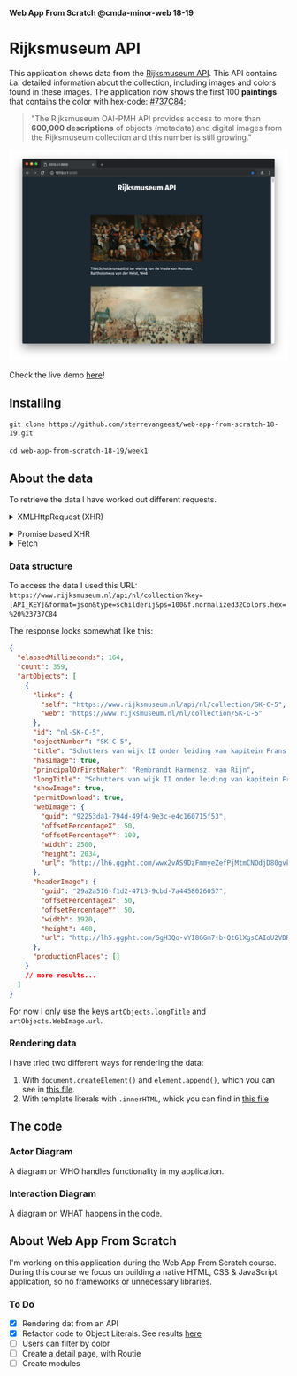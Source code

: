**Web App From Scratch @cmda-minor-web 18-19**

# Rijksmuseum API

This application shows data from the [Rijksmuseum API](https://rijksmuseum.github.io/). This API contains i.a. detailed information about the collection, including images and colors found in these images. The application now shows the first 100 **paintings** that contains the color with hex-code: [#737C84](https://www.google.com/search?q=%23737C84&oq=%23737C84&aqs=chrome..69i57.4556j0j7&sourceid=chrome&ie=UTF-8);

> "The Rijksmuseum OAI-PMH API provides access to more than **600,000 descriptions** of objects (metadata) and digital images from the Rijksmuseum collection and this number is still growing."

![screenshot](screenshot.png)

Check the live demo [here](https://sterrevangeest.github.io/web-app-from-scratch-18-19/week1/)!

<!-- ## Leerdoelen

- _Je kan structuur aanbrengen in je code door patterns toe te passen. Je kan de keuze voor de gekozen patterns beargumenteren_
- _Je kan data ophalen, manipuleren en dynamisch omzetten naar html elementen mbv templating._
- _Je begrijpt hoe je middels asynchrone code met een externe API kan werken._
- _Je begrijpt hoe je states in je applicaties kan managen en stelt de gebruiker op de hoogte van states waar nodig._ -->
<!--
[Rubric](https://docs.google.com/spreadsheets/d/e/2PACX-1vTjZGWGPC_RMvTMry8YW5XOM79GEIdgS7I5JlOe6OeeOUdmv7ok1s9jQhzojNE4AsyzgL-jJCbRj1LN/pubhtml?gid=0&single=true) -->

## Installing

```
git clone https://github.com/sterrevangeest/web-app-from-scratch-18-19.git

cd web-app-from-scratch-18-19/week1
```

## About the data

To retrieve the data I have worked out different requests.

<details>
  <summary> XMLHttpRequest (XHR)</summary>

With an `XMLHttpRequest` you can retrieve any type of data from a URL (without having to do a full page refresh). You can see how I created this request [here](https://github.com/sterrevangeest/web-app-from-scratch-18-19/blob/master/week1/public/js/xml.js).

Source: [MDN](https://developer.mozilla.org/en-US/docs/Web/API/XMLHttpRequest/Using_XMLHttpRequest) </details>

<details> <summary>Promise based XHR</summary>

When working with APIs, promises help avoid deeply nested callbacks, aka "Callback Hell". Promises allow you to chain methods together using `.then()`. You can see how I created an Promise based request [here](https://github.com/sterrevangeest/web-app-from-scratch-18-19/blob/master/week1/public/js/xmlPromise.js).

</details>

<details> <summary>Fetch
</summary>
 </details>

### Data structure

To access the data I used this URL: `https://www.rijksmuseum.nl/api/nl/collection?key=[API_KEY]&format=json&type=schilderij&ps=100&f.normalized32Colors.hex=%20%23737C84`

The response looks somewhat like this:

```json
{
  "elapsedMilliseconds": 164,
  "count": 359,
  "artObjects": [
    {
      "links": {
        "self": "https://www.rijksmuseum.nl/api/nl/collection/SK-C-5",
        "web": "https://www.rijksmuseum.nl/nl/collection/SK-C-5"
      },
      "id": "nl-SK-C-5",
      "objectNumber": "SK-C-5",
      "title": "Schutters van wijk II onder leiding van kapitein Frans Banninck Cocq, bekend als de ‘Nachtwacht’",
      "hasImage": true,
      "principalOrFirstMaker": "Rembrandt Harmensz. van Rijn",
      "longTitle": "Schutters van wijk II onder leiding van kapitein Frans Banninck Cocq, bekend als de ‘Nachtwacht’, Rembrandt Harmensz. van Rijn, 1642",
      "showImage": true,
      "permitDownload": true,
      "webImage": {
        "guid": "92253da1-794d-49f4-9e3c-e4c160715f53",
        "offsetPercentageX": 50,
        "offsetPercentageY": 100,
        "width": 2500,
        "height": 2034,
        "url": "http://lh6.ggpht.com/wwx2vAS9DzFmmyeZefPjMtmCNOdjD80gvkXJcylloy40SiZOhdLHVddEZLBHtymHu53TcvqJLYZfZF7M-uvoMmG_wSI=s0"
      },
      "headerImage": {
        "guid": "29a2a516-f1d2-4713-9cbd-7a4458026057",
        "offsetPercentageX": 50,
        "offsetPercentageY": 50,
        "width": 1920,
        "height": 460,
        "url": "http://lh5.ggpht.com/SgH3Qo-vYI8GGm7-b-Qt6lXgsCAIoU2VDRwO5LYSBVNhhbZCetcvc88ZPi518MTy0MHDrna4X4ZC1ymxVJVpzps8gqw=s0"
      },
      "productionPlaces": []
    }
    // more results...
  ]
}
```

For now I only use the keys `artObjects.longTitle` and `artObjects.WebImage.url`.

### Rendering data

I have tried two different ways for rendering the data:

1. With `document.createElement()` and `element.append()`, which you can see in [this file](https://github.com/sterrevangeest/web-app-from-scratch-18-19/blob/master/week1/public/js/xml.js).
2. With template literals with `.innerHTML`, whick you can find in [this file](https://github.com/sterrevangeest/web-app-from-scratch-18-19/blob/master/week1/public/js/xmlPromise.js)

## The code

### Actor Diagram

A diagram on WHO handles functionality in my application.

### Interaction Diagram

A diagram on WHAT happens in the code.

## About Web App From Scratch

I'm working on this application during the Web App From Scratch course. During this course we focus on building a native HTML, CSS & JavaScript application, so no frameworks or unnecessary libraries.

### To Do

- [x] Rendering dat from an API
- [x] Refactor code to Object Literals. See results [here](https://github.com/sterrevangeest/web-app-from-scratch-18-19/blob/master/week1/public/js/refactor.js)
- [ ] Users can filter by color
- [ ] Create a detail page, with Routie
- [ ] Create modules

<!-- Maybe a table of contents here? 📚 -->

<!-- How about a section that describes how to install this project? 🤓 -->

<!-- ...but how does one use this project? What are its features 🤔 -->

<!-- What external data source is featured in your project and what are its properties 🌠 -->

<!-- Maybe a checklist of done stuff and stuff still on your wishlist? ✅ -->

<!-- How about a license here? 📜 (or is it a licence?) 🤷 -->
